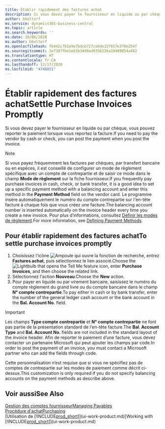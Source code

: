 ```yaml
---
title: Établir rapidement des factures achat
description: Si vous devez payer le fournisseur en liquide ou par chèque, vous pouvez effectuer toutes les opérations nécessaires lorsque vous reportez la facture.
author: bholtorf
ms.service: dynamics365-business-central
ms.topic: article
ms.search.keywords: ''
ms.date: 10/06/2020
ms.author: bholtorf
ms.openlocfilehash: fb442c7b1e9e7bdcb727ca6de157657e370e254f
ms.sourcegitcommit: 2e7307fbe1eb3b34d0ad9356226a19409054a402
ms.translationtype: HT
ms.contentlocale: fr-CA
ms.lasthandoff: 12/17/2020
ms.locfileid: "4746851"
---
```

# <a name="settle-purchase-invoices-promptly"></a><span data-ttu-id="c708e-103">Établir rapidement des factures achat</span><span class="sxs-lookup"><span data-stu-id="c708e-103">Settle Purchase Invoices Promptly</span></span>

<span data-ttu-id="c708e-104">Si vous devez payer le fournisseur en liquide ou par chèque, vous pouvez reporter le paiement lorsque vous reportez la facture.</span><span class="sxs-lookup"><span data-stu-id="c708e-104">If you need to pay the vendor by cash or check, you can post the payment when you post the invoice.</span></span>  

> [!NOTE]  
> <span data-ttu-id="c708e-105">Si vous payez fréquemment les factures par chèques, par transfert bancaire ou en espèces, il est conseillé de configurer un mode de règlement spécifique avec un compte de contrepartie et de saisir ce mode dans le champ **Mode de règlement** sur la fiche fournisseur.</span><span class="sxs-lookup"><span data-stu-id="c708e-105">If you frequently pay purchase invoices in cash, check, or bank transfer, it is a good idea to set up a specific payment method with a balancing account and enter this method in the **Payment Method** field on the vendor card.</span></span> <span data-ttu-id="c708e-106">Le programme insère automatiquement le numéro du compte contrepartie sur l'en-tête facture à chaque fois que vous créez une facture.</span><span class="sxs-lookup"><span data-stu-id="c708e-106">The balancing account number is inserted automatically on the invoice header every time you create a new invoice.</span></span> <span data-ttu-id="c708e-107">Pour plus d’informations, consultez [Définir les modes de règlement](finance-payment-methods.md).</span><span class="sxs-lookup"><span data-stu-id="c708e-107">For more information, see [Defining Payment Methods](finance-payment-methods.md).</span></span>  

## <a name="to-settle-purchase-invoices-promptly"></a><span data-ttu-id="c708e-108">Pour établir rapidement des factures achat</span><span class="sxs-lookup"><span data-stu-id="c708e-108">To settle purchase invoices promptly</span></span>

1. <span data-ttu-id="c708e-109">Choisissez l'icône ![Ampoule qui ouvre la fonction de recherche](media/ui-search/search_small.png "Dites-moi ce que vous voulez faire"), entrez **Factures achat**, puis sélectionnez le lien associé.</span><span class="sxs-lookup"><span data-stu-id="c708e-109">Choose the ![Lightbulb that opens the Tell Me feature](media/ui-search/search_small.png "Tell me what you want to do") icon, enter **Purchase Invoices**, and then choose the related link.</span></span>  
2. <span data-ttu-id="c708e-110">Sélectionnez l'action **Nouveau**.</span><span class="sxs-lookup"><span data-stu-id="c708e-110">Choose the **New** action.</span></span>  
3. <span data-ttu-id="c708e-111">Pour payer en liquide ou par virement bancaire, saisissez le numéro du compte règlement du grand livre ou du compte bancaire dans le champ **N° compte contrepartie**.</span><span class="sxs-lookup"><span data-stu-id="c708e-111">To pay either in cash or by bank transfer, enter the number of the general ledger cash account or the bank account in the **Bal. Account No.** field.</span></span>  

> [!IMPORTANT]  
> <span data-ttu-id="c708e-112">Les champs **Type compte contrepartie** et **N° compte contrepartie** ne font pas partie de la présentation standard de l'en-tête facture.</span><span class="sxs-lookup"><span data-stu-id="c708e-112">The **Bal. Account Type** and **Bal. Account No.** fields are not included in the standard layout of the invoice header.</span></span> <span data-ttu-id="c708e-113">Afin de reporter le paiement d’une facture, vous devez contacter un partenaire Microsoft qui peut ajouter les champs par code.</span><span class="sxs-lookup"><span data-stu-id="c708e-113">In order to post the payment of an invoice, you must contact a Microsoft partner who can add the fields through code.</span></span>  
>
> <span data-ttu-id="c708e-114">Cette personnalisation n’est requise que si vous ne spécifiez pas de comptes de contrepartie sur les modes de paiement comme décrit ci-dessus.</span><span class="sxs-lookup"><span data-stu-id="c708e-114">This customization is only required if you do not specify balancing accounts on the payment methods as describe above.</span></span>

## <a name="see-also"></a><span data-ttu-id="c708e-115">Voir aussi</span><span class="sxs-lookup"><span data-stu-id="c708e-115">See Also</span></span>

[<span data-ttu-id="c708e-116">Gestion des comptes fournisseur</span><span class="sxs-lookup"><span data-stu-id="c708e-116">Managing Payables</span></span>](payables-manage-payables.md)  
[<span data-ttu-id="c708e-117">Procédure d'achat</span><span class="sxs-lookup"><span data-stu-id="c708e-117">Purchasing</span></span>](purchasing-manage-purchasing.md)  
<span data-ttu-id="c708e-118">[Utilisation de [!INCLUDE[prod_short](includes/prod_short.md)]](ui-work-product.md)</span><span class="sxs-lookup"><span data-stu-id="c708e-118">[Working with [!INCLUDE[prod_short](includes/prod_short.md)]](ui-work-product.md)</span></span>  
